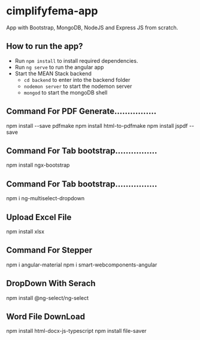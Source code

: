# cimplifyfema-app
App with Bootstrap, MongoDB, NodeJS and Express JS from scratch.





## How to run the app?
- Run `npm install` to install required dependencies.
- Run `ng serve` to run the angular app
- Start the MEAN Stack backend
  - `cd backend` to enter into the backend folder
  - `nodemon server` to start the nodemon server
  - `mongod` to start the mongoDB shell
## Command For PDF Generate................
npm install --save pdfmake
npm install html-to-pdfmake 
npm install jspdf --save     
## Command For Tab bootstrap................
npm install ngx-bootstrap

## Command For Tab bootstrap................
npm i ng-multiselect-dropdown
## Upload Excel File
npm install xlsx
## Command For Stepper
npm i angular-material
npm i smart-webcomponents-angular
## DropDown With Serach
npm install @ng-select/ng-select
## Word File DownLoad
npm install html-docx-js-typescript
npm install file-saver

